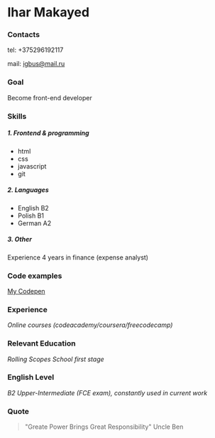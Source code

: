 # **Ihar Makayed**

### **Contacts**
tel: +375296192117

mail: igbus@mail.ru

### **Goal**
Become front-end developer

### **Skills**
##### 1. Frontend & programming 
* html
* css
* javascript
* git

##### 2. Languages 
* English B2 
* Polish B1
* German A2

##### 3. Other
Experience 4 years in finance (expense analyst)

### **Code examples**
[My Codepen](https://codepen.io/ihmccd/pens/public/)

### **Experience**
*Online courses (codeacademy/coursera/freecodecamp)*

### **Relevant Education**
*Rolling Scopes School first stage*

### **English Level**
*B2 Upper-Intermediate*
*(FCE exam), constantly used in current work*  

### **Quote**
> "Greate Power Brings Great Responsibility"
> Uncle Ben 